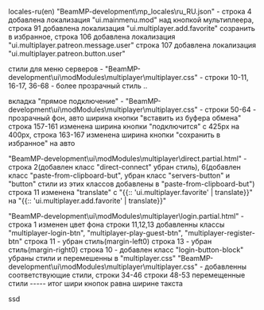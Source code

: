 locales-ru(en) "BeamMP-development\mp_locales\ru_RU.json" - строка 4 добавлена локализация "ui.mainmenu.mod" над кнопкой мультиплеера, строка 91 добавлена локализация "ui.multiplayer.add.favorite" созранить в избранное, строка 106 добавлена локализация "ui.multiplayer.patreon.message.user"
строка 107 добавлена локализация "ui.multiplayer.patreon.button.user"


стили для меню серверов - "BeamMP-development\ui\modModules\multiplayer\multiplayer.css" - строки 10-11, 16-17, 36-68 - более прозрачный стиль ..


вкладка "прямое подключение" - "BeamMP-development\ui\modModules\multiplayer\multiplayer.css" - строки 50-64 - прозрачный фон, авто ширина кнопки "вставить из буфера обмена"
строка 157-161 изменена ширина кнопки "подключится" с 425px на 400px, строка 163-167 изменена ширина кнопки "сохранить в избранное" на авто

"BeamMP-development\ui\modModules\multiplayer\direct.partial.html" - строка 2(добавлен класс "direct-connect" убран стиль), 6(добавлен класс "paste-from-clipboard-but", убран класс "servers-button" и "button" стили из этих классов добавлены в "paste-from-clipboard-but")
строка 11 изменена "translate" с "{{:: 'ui.multiplayer.favorite' | translate}}" на "{{:: 'ui.multiplayer.add.favorite' | translate}}"


"BeamMP-development\ui\modModules\multiplayer\login.partial.html" - строка 1 изменен цвет фона
строки 11,12,13 добавленны классы "multiplayer-login-btn", "multiplayer-play-guest-btn", "multiplayer-register-btn"
строка 11 - убран стиль(margin-left0)
строка 13 - убран стиль(margin-right0)
строка 10 - добавлен класс "login-button-block" убраны стили и перемешенны в "multiplayer.css"
"BeamMP-development\ui\modModules\multiplayer\multiplayer.css" - добавленны соответствующие стили, строки 34-46
строки 48-53 перемещенные стили ----- итог шири кнопок равна ширине такста



ssd

